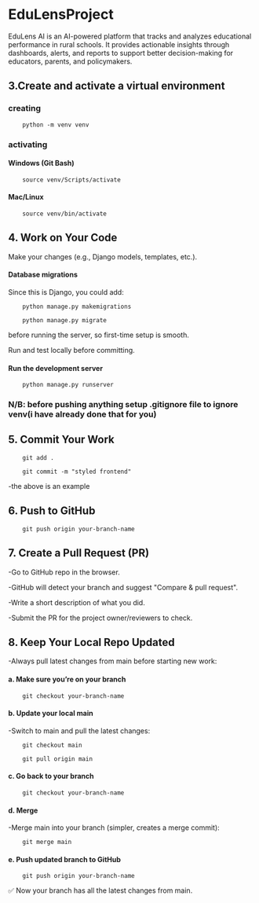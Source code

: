 # EduLensProject
EduLens AI is an AI-powered platform that tracks and analyzes educational performance in rural schools. It provides actionable insights through dashboards, alerts, and reports to support better decision-making for educators, parents, and policymakers.



## 3.Create and activate a virtual environment

### creating

        python -m venv venv 

### activating

#### Windows (Git Bash)

        source venv/Scripts/activate

#### Mac/Linux

        source venv/bin/activate

## 4. Work on Your Code

Make your changes (e.g., Django models, templates, etc.).

#### Database migrations

Since this is Django, you could add:

        python manage.py makemigrations

        python manage.py migrate

before running the server, so first-time setup is smooth.

Run and test locally before committing.

#### Run the development server

        python manage.py runserver


### N/B: before pushing anything setup .gitignore file to ignore venv(i have already done that for you)

## 5. Commit Your Work

        git add .

        git commit -m "styled frontend"

-the above is an example

## 6. Push to GitHub

        git push origin your-branch-name

## 7. Create a Pull Request (PR)

  -Go to GitHub repo in the browser.

  -GitHub will detect your branch and suggest "Compare & pull request".

  -Write a short description of what you did.

  -Submit the PR for the project owner/reviewers to check.

## 8. Keep Your Local Repo Updated

  -Always pull latest changes from main before starting new work:

#### a. Make sure you’re on your branch

        git checkout your-branch-name

#### b. Update your local main

  -Switch to main and pull the latest changes:

        git checkout main

        git pull origin main

#### c. Go back to your branch

        git checkout your-branch-name

#### d. Merge 

  -Merge main into your branch (simpler, creates a merge commit):

        git merge main

#### e. Push updated branch to GitHub

        git push origin your-branch-name


✅ Now your branch has all the latest changes from main.